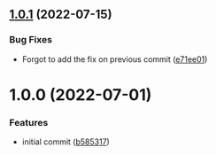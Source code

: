 ## [1.0.1](https://github.com/Prybh/SimpleSceneManagement/compare/v1.0.0...v1.0.1) (2022-07-15)


### Bug Fixes

* Forgot to add the fix on previous commit ([e71ee01](https://github.com/Prybh/SimpleSceneManagement/commit/e71ee015b9dee3988e9ef88b07cbef004c1c2466))

# 1.0.0 (2022-07-01)


### Features

* initial commit ([b585317](https://github.com/Prybh/SimpleSceneManagement/commit/b58531740bb89b05375b433b7ac8e9d478f2219a))
